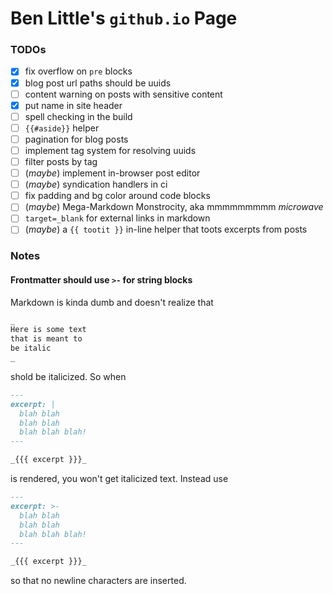 # Ben Little's `github.io` Page

### TODOs

- [x] fix overflow on `pre` blocks
- [x] blog post url paths should be uuids
- [ ] content warning on posts with sensitive content
- [x] put name in site header
- [ ] spell checking in the build
- [ ] `{{#aside}}` helper
- [ ] pagination for blog posts
- [ ] implement tag system for resolving uuids
- [ ] filter posts by tag
- [ ] (_maybe_) implement in-browser post editor
- [ ] (_maybe_) syndication handlers in ci
- [ ] fix padding and bg color around code blocks
- [ ] (_maybe_) Mega-Markdown Monstrocity, aka mmmmmmmmm _microwave_
- [ ] `target=_blank` for external links in markdown
- [ ] (_maybe_) a `{{ tootit }}` in-line helper that toots excerpts from posts

### Notes

#### Frontmatter should use `>-` for string blocks

Markdown is kinda dumb and doesn't realize that

```md
_
Here is some text
that is meant to
be italic
_
```

shold be italicized. So when

```md
---
excerpt: |
  blah blah
  blah blah
  blah blah blah!
---

_{{{ excerpt }}}_
```

is rendered, you won't get italicized text. Instead use

```md
---
excerpt: >-
  blah blah
  blah blah
  blah blah blah!
---

_{{{ excerpt }}}_
```

so that no newline characters are inserted.
